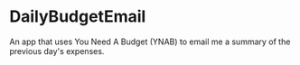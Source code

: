 # DailyBudgetEmail
An app that uses You Need A Budget (YNAB) to email me a summary of the previous day's expenses.
